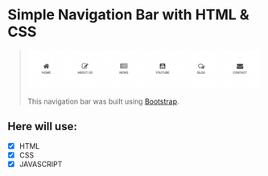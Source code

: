 # Simple Navigation Bar with HTML & CSS

>
> ![Screenshot](Simple-Navigation-Bar-with-HTML-CSS.png)
>
> This navigation bar was built using [Bootstrap](https://getbootstrap.com/).
>

## Here will use:
- [x] HTML
- [x] CSS
- [x] JAVASCRIPT
